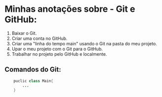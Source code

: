# Minhas anotações sobre - Git e GitHub: #

1. Baixar o Git.
2. Criar uma conta no GitHub.
3. Criar uma "linha do tempo main" usando o Git na pasta do meu projeto.
4. Upar o meu projeto com o Git para o GitHub.
5. Trabalhar no projeto pelo GitHub e localmente.


## Comandos do Git: 

```java import java.class; 
    puclic class Main{
        ...
    }
```